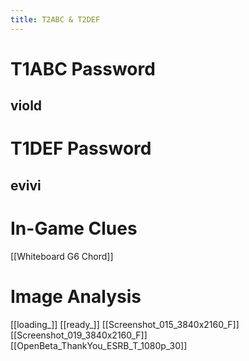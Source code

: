 ```yaml
---
title: T2ABC & T2DEF
---
```

# T1ABC Password
## viold

# T1DEF Password
## evivi

# In-Game Clues 
[[Whiteboard G6 Chord]]
# Image Analysis
[[loading_]]
[[ready_]]
[[Screenshot_015_3840x2160_F]]
[[Screenshot_019_3840x2160_F]]
[[OpenBeta_ThankYou_ESRB_T_1080p_30]]